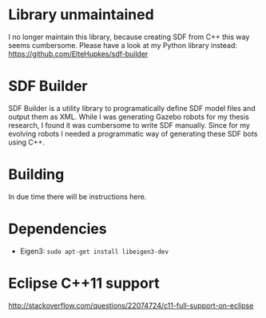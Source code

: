 # Library unmaintained
I no longer maintain this library, because creating SDF from C++ this way seems cumbersome. Please have a look at my Python library instead: https://github.com/ElteHupkes/sdf-builder

# SDF Builder
SDF Builder is a utility library to programatically define SDF model files and output them as XML.
While I was generating Gazebo robots for my thesis research, I found it was cumbersome to write SDF manually. Since for my evolving robots I needed a programmatic way of generating these SDF bots using C++.

# Building
In due time there will be instructions here.

# Dependencies 
- Eigen3: `sudo apt-get install libeigen3-dev`

# Eclipse C++11 support
http://stackoverflow.com/questions/22074724/c11-full-support-on-eclipse


